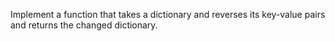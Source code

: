 Implement a function that takes a dictionary and reverses its key-value
pairs and returns the changed dictionary.
